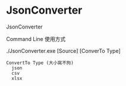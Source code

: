 # JsonConverter
JsonConverter

Command Line 使用方式

./JsonConverter.exe [Source] [ConverTo Type]

```
ConvertTo Type (大小寫不拘)
  json
  csv
  xlsx
```
